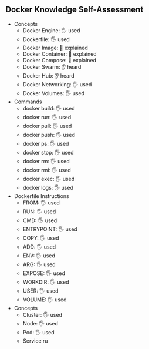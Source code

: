 ## Docker Knowledge Self-Assessment

- Concepts
  - Docker Engine: 🖐️ used
  - Dockerfile: 🖐️ used
  - Docker Image: 🙋 explained
  - Docker Container: 🙋 explained
  - Docker Compose: 🙋 explained
  - Docker Swarm: 👂 heard
  - Docker Hub: 👂 heard
  - Docker Networking: 🖐️ used
  - Docker Volumes: 🖐️ used
- Commands
  - docker build: 🖐️ used
  - docker run: 🖐️ used
  - docker pull: 🖐️ used
  - docker push: 🖐️ used
  - docker ps: 🖐️ used
  - docker stop: 🖐️ used
  - docker rm: 🖐️ used
  - docker rmi: 🖐️ used
  - docker exec: 🖐️ used
  - docker logs: 🖐️ used
- Dockerfile Instructions
  - FROM: 🖐️ used
  - RUN: 🖐️ used
  - CMD: 🖐️ used
  - ENTRYPOINT: 🖐️ used
  - COPY: 🖐️ used
  - ADD: 🖐️ used
  - ENV: 🖐️ used
  - ARG: 🖐️ used
  - EXPOSE: 🖐️ used
  - WORKDIR: 🖐️ used
  - USER: 🖐️ used
  - VOLUME: 🖐️ used
- Concepts
  - Cluster: 🖐️ used
  - Node: 🖐️ used
  - Pod: 🖐️ used
  - Service ru

